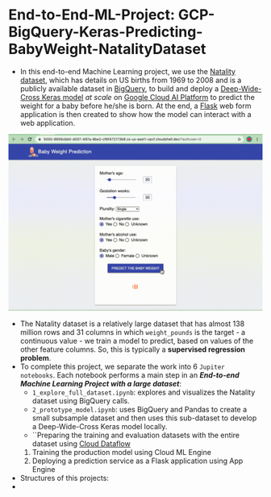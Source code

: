 # End-to-End-ML-Project: GCP-BigQuery-Keras-Predicting-BabyWeight-NatalityDataset
- In this end-to-end Machine Learning project, we use the  [Natality dataset](https://console.cloud.google.com/bigquery?project=bigquery-public-data&p=publicdata&d=samples&t=natality&page=table), which has details on US births from 1969 to 2008 and is a publicly available dataset in [BigQuery](https://cloud.google.com/bigquery/), to build and deploy a [Deep-Wide-Cross Keras model](https://keras.io/examples/structured_data/wide_deep_cross_networks/) *at scale* on [Google Cloud AI Platform](https://cloud.google.com/ai-platform/docs/technical-overview) to predict the weight for a baby before he/she is born. At the end, a [Flask](https://www.fullstackpython.com/flask.html) web form application is then created to show how the model can interact with a web application.

![Token in terminal](assets/Screen_Recording_Prediction.gif)

- The Natality dataset is a relatively large dataset that has almost 138 million rows and 31 columns in which `weight_pounds` is the target - a continuous value - we train a model to predict, based on values of the other feature columns. So, this is typically a **supervised regression problem**.
- To complete this project, we separate the work into 6 `Jupiter notebooks`. Each notebook performs a main step in an ***End-to-end Machine Learning Project with a large dataset***:
  - `1_explore_full_dataset.ipynb`: explores and visualizes the Natality dataset using BigQuery calls.
  - `2_prototype_model.ipynb`: uses BigQuery and Pandas to create a small subsample dataset and then uses this sub-dataset to develop a Deep-Wide-Cross Keras model locally.
  - ``Preparing the training and evaluation datasets with the entire dataset using [Cloud Dataflow](https://cloud.google.com/dataflow)
  1. Training the production model using Cloud ML Engine
  2. Deploying a prediction service as a Flask application using App Engine
- Structures of this projects:
- 

